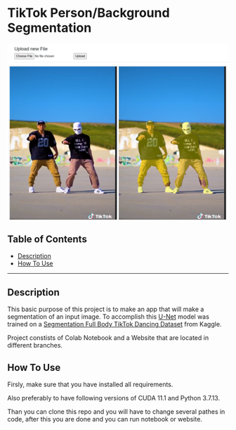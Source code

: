 # TikTok Person/Background Segmentation


![](https://github.com/eingrid/tiktok_segmentation/blob/main/exmpl.png)

## Table of Contents
- [Description](#description)
- [How To Use](#description)

---
## Description 


This basic purpose of this project is to make an app that will make a segmentation of an input image. To accomplish this [U-Net](#https://arxiv.org/abs/1505.04597) model was trained on a [Segmentation Full Body TikTok Dancing Dataset](#https://www.kaggle.com/datasets/tapakah68/segmentation-full-body-tiktok-dancing-dataset) from Kaggle.

Project constists of Colab Notebook and a Website that are located in different branches.



## How To Use

Firsly, make sure that you have installed all requirements.

Also preferably to have following versions of CUDA 11.1 and Python 3.7.13.

Than you can clone this repo and you will have to change several pathes in code, after this you are done and you can run notebook or website. 
